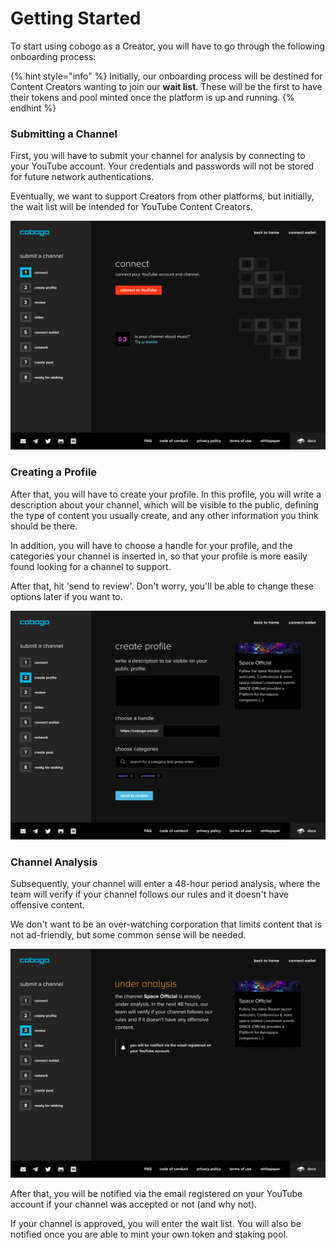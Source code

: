 # Getting Started

To start using cobogo as a Creator, you will have to go through the following onboarding process:

{% hint style="info" %}
Initially, our onboarding process will be destined for Content Creators wanting to join our **wait list**. These will be the first to have their tokens and pool minted once the platform is up and running.
{% endhint %}

### Submitting a Channel

First, you will have to submit your channel for analysis by connecting to your YouTube account. Your credentials and passwords will not be stored for future network authentications.

Eventually, we want to support Creators from other platforms, but initially, the wait list will be intended for YouTube Content Creators.

![](<../.gitbook/assets/2-Submit a channel - 01 (1).png>)

### Creating a Profile

After that, you will have to create your profile. In this profile, you will write a description about your channel, which will be visible to the public, defining the type of content you usually create, and any other information you think should be there.

In addition, you will have to choose a handle for your profile, and the categories your channel is inserted in, so that your profile is more easily found looking for a channel to support.

After that, hit 'send to review'. Don't worry, you'll be able to change these options later if you want to.

![](<../.gitbook/assets/3-Submit a channel - 02 (1).png>)

### Channel Analysis

Subsequently, your channel will enter a 48-hour period analysis, where the team will verify if your channel follows our rules and it doesn't have offensive content.&#x20;

We don't want to be an over-watching corporation that limits content that is not ad-friendly, but some common sense will be needed.&#x20;

![](<../.gitbook/assets/4-Submit a channel - 03.png>)

After that, you will be notified via the email registered on your YouTube account if your channel was accepted or not (and why not).&#x20;

If your channel is approved, you will enter the wait list. You will also be notified once you are able to mint your own token and staking pool.




